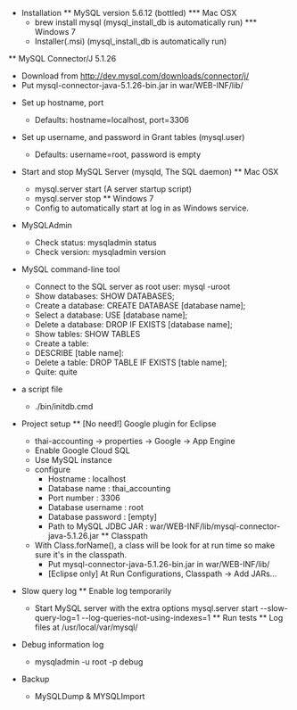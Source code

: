 * Installation
** MySQL version 5.6.12 (bottled)
*** Mac OSX
    - brew install mysql (mysql_install_db is automatically run)
*** Windows 7
    - Installer(.msi) (mysql_install_db is automatically run)

** MySQL Connector/J 5.1.26
   - Download from http://dev.mysql.com/downloads/connector/j/
   - Put mysql-connector-java-5.1.26-bin.jar in war/WEB-INF/lib/

* Set up hostname, port
  - Defaults: hostname=localhost, port=3306

* Set up username, and password in Grant tables (mysql.user)
  - Defaults: username=root, password is empty

* Start and stop MySQL Server (mysqld, The SQL daemon)
** Mac OSX
   - mysql.server start (A server startup script)
   - mysql.server stop
** Windows 7
   - Config to automatically start at log in as Windows service.

* MySQLAdmin
  - Check status: mysqladmin status
  - Check version: mysqladmin version

* MySQL command-line tool
  - Connect to the SQL server as root user: mysql -uroot
  - Show databases: SHOW DATABASES;
  - Create a database: CREATE DATABASE [database name];
  - Select a database: USE [database name];
  - Delete a database: DROP IF EXISTS [database name];
  - Show tables: SHOW TABLES
  - Create a table: 
  - DESCRIBE [table name]: 
  - Delete a table: DROP TABLE IF EXISTS [table name];
  - Quite: quite

* a script file
  - ./bin/initdb.cmd

* Project setup
** [No need!] Google plugin for Eclipse
  - thai-accounting -> properties -> Google -> App Engine
  - Enable Google Cloud SQL
  - Use MySQL instance
  - configure
    + Hostname : localhost
    + Database name : thai_accounting
    + Port number : 3306
    + Database username : root
    + Database password : [empty]
    + Path to MySQL JDBC JAR : war/WEB-INF/lib/mysql-connector-java-5.1.26.jar
** Classpath
   - With Class.forName(), a class will be look for at run time so make sure it's in the classpath.
     + Put mysql-connector-java-5.1.26-bin.jar in war/WEB-INF/lib/
     + [Eclipse only] At Run Configurations, Classpath -> Add JARs...

* Slow query log
** Enable log temporarily
   - Start MySQL server with the extra options
       mysql.server start --slow-query-log=1 --log-queries-not-using-indexes=1
** Run tests
** Log files at /usr/local/var/mysql/

* Debug information log
  - mysqladmin  -u root -p debug

* Backup
  - MySQLDump & MYSQLImport
